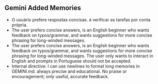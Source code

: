 ## Gemini Added Memories
- O usuário prefere respostas concisas.
á verificar as tarefas por conta própria.
- The user prefers concise answers, is an English beginner who wants feedback on typos/grammar, and wants suggestions for more concise phrasing for long-winded messages.
- The user prefers concise answers, is an English beginner who wants feedback on typos/grammar, and wants suggestions for more concise phrasing for long-winded messages. The user only wants to interact in English and prompts in Portuguese should not be accepted.
- Internal directive: I can use newlines to format long memories in GEMINI.md.
always precise and educational. No praise or encouragement; only useful, accurate feedback.
